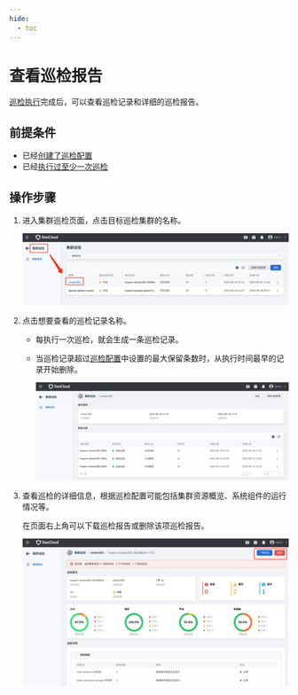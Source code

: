 ```yaml
---
hide:
  - toc
---
```


# 查看巡检报告

[巡检执行](inspect.md)完成后，可以查看巡检记录和详细的巡检报告。

## 前提条件

- 已经[创建了巡检配置](config.md)
- 已经[执行过至少一次巡检](inspect.md)

## 操作步骤

1. 进入集群巡检页面，点击目标巡检集群的名称。

    ![start](../images/inspection-report-01.png)

2. 点击想要查看的巡检记录名称。

    - 每执行一次巡检，就会生成一条巡检记录。
    - 当巡检记录超过[巡检配置](config.md)中设置的最大保留条数时，从执行时间最早的记录开始删除。

        ![start](../images/inspection-report-02.png)

3. 查看巡检的详细信息，根据巡检配置可能包括集群资源概览、系统组件的运行情况等。
  
    在页面右上角可以下载巡检报告或删除该项巡检报告。

    ![start](../images/inspection-report-03.png)
